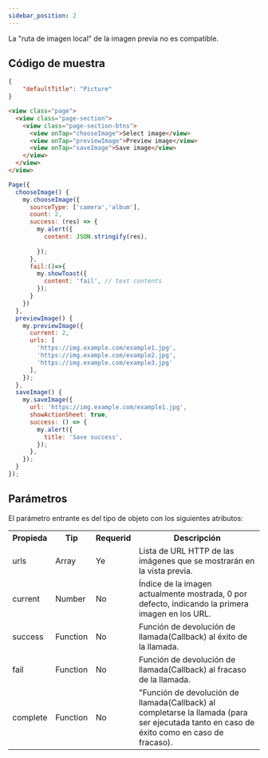 ```yaml
---
sidebar_position: 2
---
```


La "ruta de imagen local" de la imagen previa no es compatible.

## Código de muestra

```json title="json"
{
    "defaultTitle": "Picture"
}
```

```html title="axml"
<view class="page">
  <view class="page-section">
    <view class="page-section-btns">
      <view onTap="chooseImage">Select image</view>
      <view onTap="previewImage">Preview image</view>
      <view onTap="saveImage">Save image</view>
    </view>
  </view>
</view>
```

```js title="js"
Page({
  chooseImage() {
    my.chooseImage({
      sourceType: ['camera','album'],
      count: 2,
      success: (res) => {
        my.alert({
          content: JSON.stringify(res),
          
        });
      },
      fail:()=>{
        my.showToast({
          content: 'fail', // text contents 
        });
      }
    })
  },
  previewImage() {
    my.previewImage({
      current: 2,
      urls: [
        'https://img.example.com/example1.jpg',
        'https://img.example.com/example2.jpg',
        'https://img.example.com/example3.jpg'
      ],
    });
  },
  saveImage() {
    my.saveImage({
      url: 'https://img.example.com/example1.jpg',
      showActionSheet: true,
      success: () => {
        my.alert({
          title: 'Save success',
        });
      },
    });
  }
});
```

## Parámetros

El parámetro entrante es del tipo de objeto con los siguientes atributos:

<table>
    <tr>
        <th>Propieda</th>
        <th>Tip</th>
        <th>Requerid</th>
        <th>Descripción</th>
    </tr>
    <tr>
        <td>urls</td>
        <td>Array</td>
        <td>Ye</td>
        <td>Lista de URL HTTP de las imágenes que se mostrarán en la vista previa.</td>
    </tr>
    <tr>
        <td>current</td>
        <td>Number</td>
        <td>No</td>
        <td>Índice de la imagen actualmente mostrada, 0 por defecto, indicando la primera imagen en los URL.</td>
    </tr>
    <tr>
        <td>success</td>
        <td>Function</td>
        <td>No</td>
        <td>Función de devolución de llamada(Callback) al éxito de la llamada.</td>
    </tr>
    <tr>
        <td>fail</td>
        <td>Function</td>
        <td>No</td>
        <td>Función de devolución de llamada(Callback) al fracaso de la llamada.</td>
    </tr>
    <tr>
        <td>complete</td>
        <td>Function</td>
        <td>No</td>
        <td>"Función de devolución de llamada(Callback) al completarse la llamada (para ser ejecutada tanto en caso de éxito como en caso de fracaso).</td>
    </tr>
</table>







